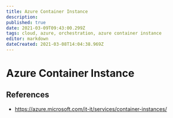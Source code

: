 ```yaml
---
title: Azure Container Instance
description: 
published: true
date: 2021-03-09T09:43:00.299Z
tags: cloud, azure, orchestration, azure container instance
editor: markdown
dateCreated: 2021-03-08T14:04:38.969Z
---
```


# Azure Container Instance
## References
- https://azure.microsoft.com/it-it/services/container-instances/	
